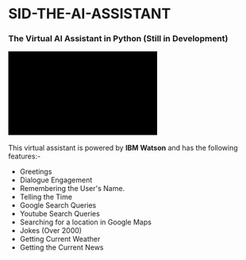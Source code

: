 # SID-THE-AI-ASSISTANT
### The Virtual AI Assistant in Python (Still in Development)

![](https://github.com/siddh30/SID-THE-AI-ASSISTANT/blob/main/Gifs_and_Video/ezgif-7-661bf3d6756f.gif)

This virtual assistant is powered by **IBM Watson** and has the following features:-
* Greetings
* Dialogue Engagement
* Remembering the User's Name.
* Telling the Time 
* Google Search Queries
* Youtube Search Queries
* Searching for a location in Google Maps
* Jokes (Over 2000)
* Getting Current Weather
* Getting the Current News





                                                                                                            

